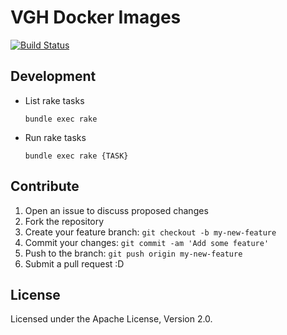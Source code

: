 # VGH Docker Images
[![Build Status](https://travis-ci.org/vghn/docker_images.svg?branch=master)](https://travis-ci.org/vghn/docker_images)

## Development

- List rake tasks

  ```SH
  bundle exec rake
  ```
- Run rake tasks

  ```SH
  bundle exec rake {TASK}
  ```

## Contribute

1. Open an issue to discuss proposed changes
2. Fork the repository
3. Create your feature branch: `git checkout -b my-new-feature`
4. Commit your changes: `git commit -am 'Add some feature'`
5. Push to the branch: `git push origin my-new-feature`
6. Submit a pull request :D

## License
Licensed under the Apache License, Version 2.0.
